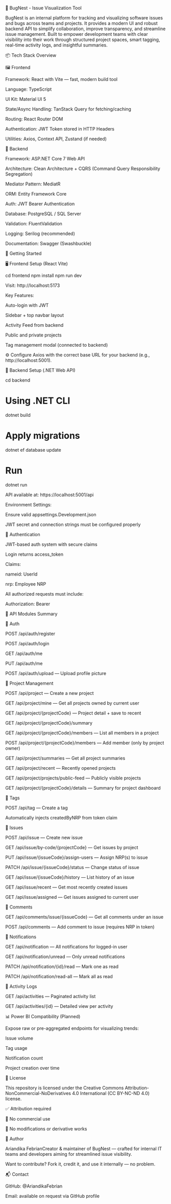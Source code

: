 🐛 BugNest - Issue Visualization Tool



BugNest is an internal platform for tracking and visualizing software issues and bugs across teams and projects. It provides a modern UI and robust backend API to simplify collaboration, improve transparency, and streamline issue management. Built to empower development teams with clear visibility into their work through structured project spaces, smart tagging, real-time activity logs, and insightful summaries.

📦 Tech Stack Overview

🖼 Frontend

Framework: React with Vite — fast, modern build tool

Language: TypeScript

UI Kit: Material UI 5

State/Async Handling: TanStack Query for fetching/caching

Routing: React Router DOM

Authentication: JWT Token stored in HTTP Headers

Utilities: Axios, Context API, Zustand (if needed)

🧠 Backend

Framework: ASP.NET Core 7 Web API

Architecture: Clean Architecture + CQRS (Command Query Responsibility Segregation)

Mediator Pattern: MediatR

ORM: Entity Framework Core

Auth: JWT Bearer Authentication

Database: PostgreSQL / SQL Server

Validation: FluentValidation

Logging: Serilog (recommended)

Documentation: Swagger (Swashbuckle)

🚀 Getting Started

🖥 Frontend Setup (React Vite)

cd frontend
npm install
npm run dev

Visit: http://localhost:5173

Key Features:

Auto-login with JWT

Sidebar + top navbar layout

Activity Feed from backend

Public and private projects

Tag management modal (connected to backend)

⚙️ Configure Axios with the correct base URL for your backend (e.g., http://localhost:5001).

🧠 Backend Setup (.NET Web API)

cd backend
# Using .NET CLI
dotnet build

# Apply migrations
dotnet ef database update

# Run
dotnet run

API available at: https://localhost:5001/api

Environment Settings:

Ensure valid appsettings.Development.json

JWT secret and connection strings must be configured properly

🔐 Authentication

JWT-based auth system with secure claims

Login returns access_token

Claims:

nameid: UserId

nrp: Employee NRP

All authorized requests must include:

Authorization: Bearer <your-jwt-token>

📌 API Modules Summary

🔑 Auth

POST /api/auth/register

POST /api/auth/login

GET /api/auth/me

PUT /api/auth/me

POST /api/auth/upload — Upload profile picture

📁 Project Management

POST /api/project — Create a new project

GET /api/project/mine — Get all projects owned by current user

GET /api/project/{projectCode} — Project detail + save to recent

GET /api/project/{projectCode}/summary

GET /api/project/{projectCode}/members — List all members in a project

POST /api/project/{projectCode}/members — Add member (only by project owner)

GET /api/project/summaries — Get all project summaries

GET /api/project/recent — Recently opened projects

GET /api/project/projects/public-feed — Publicly visible projects

GET /api/project/{projectCode}/details — Summary for project dashboard

🧪 Tags

POST /api/tag — Create a tag

Automatically injects createdByNRP from token claim

🐛 Issues

POST /api/issue — Create new issue

GET /api/issue/by-code/{projectCode} — Get issues by project

PUT /api/issue/{issueCode}/assign-users — Assign NRP(s) to issue

PATCH /api/issue/{issueCode}/status — Change status of issue

GET /api/issue/{issueCode}/history — List history of an issue

GET /api/issue/recent — Get most recently created issues

GET /api/issue/assigned — Get issues assigned to current user

💬 Comments

GET /api/comments/issue/{issueCode} — Get all comments under an issue

POST /api/comments — Add comment to issue (requires NRP in token)

🔔 Notifications

GET /api/notification — All notifications for logged-in user

GET /api/notification/unread — Only unread notifications

PATCH /api/notification/{id}/read — Mark one as read

PATCH /api/notification/read-all — Mark all as read

📜 Activity Logs

GET /api/activities — Paginated activity list

GET /api/activities/{id} — Detailed view per activity

📊 Power BI Compatibility (Planned)

Expose raw or pre-aggregated endpoints for visualizing trends:

Issue volume

Tag usage

Notification count

Project creation over time

📄 License

This repository is licensed under the Creative Commons Attribution-NonCommercial-NoDerivatives 4.0 International (CC BY-NC-ND 4.0) license.

✅ Attribution required

🚫 No commercial use

🚫 No modifications or derivative works



👤 Author

Ariandika FebrianCreator & maintainer of BugNest — crafted for internal IT teams and developers aiming for streamlined issue visibility.

Want to contribute? Fork it, credit it, and use it internally — no problem.

📬 Contact

GitHub: @AriandikaFebrian

Email: available on request via GitHub profile

